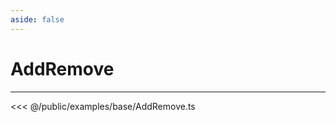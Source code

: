 ```yaml
---
aside: false
---
```


# AddRemove
---
<Demo src="/examples/base/AddRemove.ts" :code="false" :height="700"></Demo>

<<< @/public/examples/base/AddRemove.ts